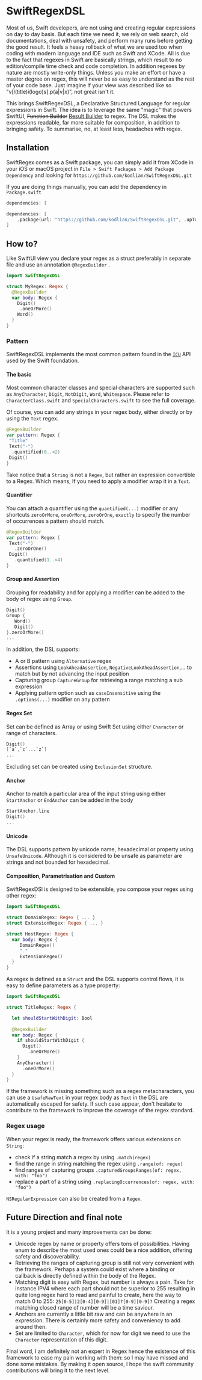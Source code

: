 # SwiftRegexDSL

Most of us, Swift developers, are not using and creating regular expressions on day to day basis. But each time we need it, we rely on web search, old documentations, deal with unsafety, and perform many runs before getting the good result. It feels a heavy rollback of what we are used too when coding with modern language and IDE such as Swift and XCode.
All is due to the fact that regexes in Swift are basically strings, which result to no edition/compile time check and code completion.
In addition regexes by nature are mostly write-only things. Unless you make an effort or have a master degree on regex, this will never be as easy to understand as the rest of your code base. Just imagine if your view was described like so "v[l(title)i(logo)s].p(a|v|x)", not great isn't it.   

This brings SwiftRegexDSL, a Declarative Structured Language for regular expressions in Swift. The idea is to leverage the same "magic" that powers SwiftUI, ~~Function Builder~~ [Result Builder](https://github.com/apple/swift-evolution/blob/main/proposals/0289-result-builders.md) to regex. The DSL makes the expressions readable, far more suitable for composition, in addition to bringing safety. To summarise, no, at least less,  headaches with regex. 

## Installation
SwiftRegex comes as a Swift package, you can simply add it from XCode in your iOS or macOS project in `File > Swift Packages > Add Package Dependency` and looking for `https://github.com/kodlian/SwiftRegexDSL.git`

If you are doing things manually, you can add the dependency in `Package.swift`

```swift
dependencies: [

dependencies: [
    .package(url: "https://github.com/kodlian/SwiftRegexDSL.git", .upToNextMajor(from: "0.1.0"))
]
```

## How to?
Like SwiftUI view you declare your regex as a struct preferably in separate file and use an annotation `@RegexBuilder` .
```swift
import SwiftRegexDSL

struct MyRegex: Regex {
  @RegexBuilder
  var body: Regex {
    Digit()
     .oneOrMore()  
    Word()
  }
}

```

### Pattern
SwiftRegexDSL implements the most common pattern found in the [`ICU`](http://userguide.icu-project.org/strings/regexp) API used by the Swift foundation.

#### The basic
Most common character classes and special characters are supported such as `AnyCharacter`, `Digit`, `NotDigit`, `Word`, `Whitespace`. Please refer to `CharacterClass.swift` and `SpecialCharacters.swift` to see the full coverage. 

Of course, you can add any strings in your regex body, either directly or by using the `Text` regex.
```swift
@RegexBuilder
var pattern: Regex {
 "Title"
 Text("-") 
  .quantified(0..<2)
 Digit()
}
```
Take notice that a `String` is not a `Regex`, but rather an expression convertible to a Regex. Which means, If you need to apply a modifier wrap it in a `Text`.

#### Quantifier
You can attach a quantifier using the `quantified(...)`  modifier or any shortcuts `zeroOrMore`,  `oneOrMore`,  `zeroOrOne`,  `exactly`  to specify the number of occurrences a pattern should match.
```swift
@RegexBuilder
var pattern: Regex {
 Text("-")
   .zeroOrOne()  
 Digit()
   .quantified(1..<4)
}
```

#### Group and Assertion
Grouping for readability and for applying a modifier can be added to the body of regex using `Group`.
```swift
Digit()
Group {
   Word()
   Digit()
}.zeroOrMore()
...
```
In addition, the DSL supports:
- A or B pattern using `Alternative` regex
- Assertions using `LookAheadAssertion`, `NegativeLookAheadAssertion`,... to match but by not advancing the input position 
- Capturing group `CaptureGroup` for retrieving a range matching a sub expression
- Applying pattern option such as `caseInsensitive` using the `.options(...)` modifier on any pattern

#### Regex Set
Set can be defined as Array or using Swift Set using either `Character` or range of characters.
```swift
Digit()
[`a`,`c`...`z`]
...
```
Excluding set can be created using `ExclusionSet` structure.

#### Anchor 
Anchor to match a particular area of the input string using  either `StartAnchor` or `EndAnchor` can be added in the body
```swift
StartAnchor.line
Digit()
...
```

#### Unicode
The DSL supports pattern by unicode name, hexadecimal or property using `UnsafeUnicode`. Although it is considered to be unsafe as parameter are strings and not bounded for hexadecimal.

#### Composition, Parametrisation and Custom
SwiftRegexDSl is designed to be extensible, you compose your regex using other regex:
```swift
import SwiftRegexDSL

struct DomainRegex: Regex { ... }
struct ExtensionRegex: Regex { ... }

struct HostRegex: Regex {
  var body: Regex {
     DomainRegex()
     "."
     ExtensionRegex()
  }
}

```

As regex is defined as a `Struct` and the DSL supports control flows, it is easy to define parameters as a type property:
```swift
import SwiftRegexDSL

struct TitleRegex: Regex {

  let shouldStartWithDigit: Bool
  
  @RegexBuilder
  var body: Regex {
    if shouldStartWithDigit {
      Digit()
        .oneOrMore()  
    }
    AnyCharacter()
      .oneOrMore()
  }
}
```

If the framework is missing something such as a regex metacharacters, you can use a `UsafeRawText` in your regex body as `Text` in the DSL are automatically escaped for safety.
If such case appear, don't hesitate to contribute to the framework to improve the coverage of the regex standard. 

### Regex usage
When your regex is ready, the framework offers various extensions on `String`:
- check if a string match a regex by using `.match(regex)`
- find the range in string matching the regex using  `.range(of: regex)` 
- find ranges of capturing groups  `.capturedGroupsRanges(of: regex, with: "foo")` 
- replace a part of a string using `.replacingOccurrences(of: regex, with: "foo")`

`NSRegularExpression` can also be created from a `Regex`. 

## Future Direction and final note
It is a young project and many improvements can be done: 
- Unicode regex by name or property offers tons of possibilities. Having enum to describe the most used ones could be a nice addition, offering safety and discoverability.
-  Retrieving the ranges of capturing group is still not very convenient with the framework. Perhaps a system could exist where a binding or callback is directly defined within the body of the Regex. 
- Matching digit is easy with Regex, but number is always a pain. Take for instance IPV4 where each part should not be superior to 255 resulting in quite long regex hard to read and painful to create, here the way to match 0 to 255:
```25[0-5]|2[0-4][0-9]|[01]?[0-9][0-9]?```
Creating a regex matching closed range of number will be a time saviour. 
- Anchors are currently a little bit raw and can be anywhere in an expression. There is certainly more safety and conveniency to add around then.
- Set are limited to `Character`, which for now for digit we need to use the `Character` representation of this digit.

Final word, I am definitely not an expert in Regex hence the existence of this framework to ease my pain working with them: so I may have missed and done some mistakes. By making it open source, I hope the swift community contributions will bring it to the next level.
